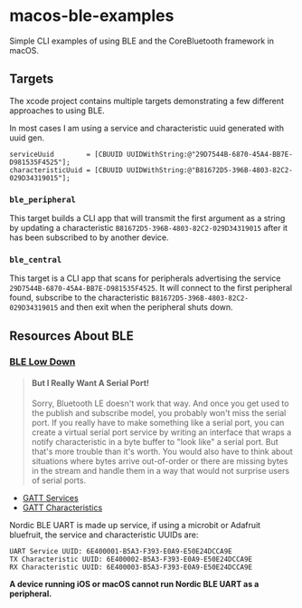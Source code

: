 # macos-ble-examples

Simple CLI examples of using BLE and the CoreBluetooth framework in macOS.

## Targets

The xcode project contains multiple targets demonstrating a few different approaches to using BLE.

In most cases I am using a service and characteristic uuid generated with uuid gen.

```objc
serviceUuid        = [CBUUID UUIDWithString:@"29D7544B-6870-45A4-BB7E-D981535F4525"];
characteristicUuid = [CBUUID UUIDWithString:@"B81672D5-396B-4803-82C2-029D34319015"];
```

### `ble_peripheral`

This target builds a CLI app that will transmit the first argument as a string by updating a characteristic `B81672D5-396B-4803-82C2-029D34319015` after it has been subscribed to by another device.

### `ble_central`

This target is a CLI app that scans for peripherals advertising the service `29D7544B-6870-45A4-BB7E-D981535F4525`. It will connect to the first peripheral found, subscribe to the characteristic `B81672D5-396B-4803-82C2-029D34319015` and then exit when the peripheral shuts down.

## Resources About BLE

### [BLE Low Down](https://github.com/tigoe/BLEDocs/wiki/Introduction-to-Bluetooth-LE)

>#### But I Really Want A Serial Port!
>
>Sorry, Bluetooth LE doesn't work that way. And once you get used to the publish and subscribe model, you probably won't miss the serial port. If you really have to make something like a serial port, you can create a virtual serial port service by writing an interface that wraps a notify characteristic in a byte buffer to "look like" a serial port. But that's more trouble than it's worth. You would also have to think about situations where bytes arrive out-of-order or there are missing bytes in the stream and handle them in a way that would not surprise users of serial ports.

- [GATT Services](https://www.bluetooth.com/specifications/gatt/services/)
- [GATT Characteristics](https://www.bluetooth.com/specifications/gatt/characteristics/)


Nordic BLE UART is made up service, if using a microbit or Adafruit bluefruit, the service and characteristic UUIDs are:

```
UART Service UUID: 6E400001-B5A3-F393-E0A9-E50E24DCCA9E
TX Characteristic UUID: 6E400002-B5A3-F393-E0A9-E50E24DCCA9E
RX Characteristic UUID: 6E400003-B5A3-F393-E0A9-E50E24DCCA9E
```

**A device running iOS or macOS cannot run Nordic BLE UART as a peripheral.**

